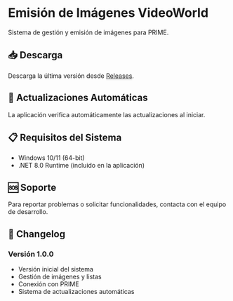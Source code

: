 # Emisión de Imágenes VideoWorld

Sistema de gestión y emisión de imágenes para PRIME.

## 📥 Descarga

Descarga la última versión desde [Releases](https://github.com/csalgadow-rtve/Emision_imagenes_prime_release/releases).

## 🔄 Actualizaciones Automáticas

La aplicación verifica automáticamente las actualizaciones al iniciar.

## 📋 Requisitos del Sistema

- Windows 10/11 (64-bit)
- .NET 8.0 Runtime (incluido en la aplicación)

## 🆘 Soporte

Para reportar problemas o solicitar funcionalidades, contacta con el equipo de desarrollo.

## 📝 Changelog

### Versión 1.0.0
- Versión inicial del sistema
- Gestión de imágenes y listas
- Conexión con PRIME
- Sistema de actualizaciones automáticas
